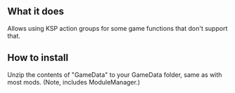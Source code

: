 ## What it does

Allows using KSP action groups for some game functions that don't support that.

 
## How to install

Unzip the contents of "GameData" to your GameData folder, same as with most mods. (Note, includes ModuleManager.)

